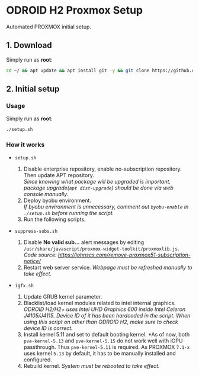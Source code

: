 # ODROID H2 Proxmox Setup

Automated PROXMOX initial setup.


## 1. Download

Simply run as **root**:
```bash
cd ~/ && apt update && apt install git -y && git clone https://github.com/hdavid0510/proxmox-odroidh2 && cd proxmox-odroidh2 && chmod +x *.sh
```


## 2. Initial setup

### Usage

Simply run as **root**:
``` bash
./setup.sh
```

### How it works

* `setup.sh`
	1. Disable enterprise repository, enable no-subscription repository. Then update APT repository.  
	*Since knowing what package will be upgraded is important, package upgrade(`apt dist-upgrade`) should be done via web console manually.*
	2. Deploy byobu environment.  
	*If byobu environment is unnecessary, comment out `byobu-enable` in `./setup.sh` before running the script.*
	3. Run the following scripts.

* `suppress-subs.sh`
	1. Disable **No valid sub...** alert messages by editing `/usr/share/javascript/proxmox-widget-toolkit/proxmoxlib.js`.
	*Code source: https://johnscs.com/remove-proxmox51-subscription-notice/*
	2. Restart web server service.
	*Webpage must be refreshed manually to take effect.*

* `igfx.sh`
	1. Update GRUB kernel parameter.
	2. Blacklist/load kernel modules related to intel internal graphics.  
	*ODROID H2/H2+ uses Intel UHD Graphics 600 inside Intel Celeron J4105/J4115. Device ID of it has been hardcoded in the script. When using this script on other than ODROID H2, make sure to check device ID is correct.*
	3. Install kernel 5.11 and set to default booting kernel.
	*As of now, both `pve-kernel-5.13` and `pve-kernel-5.15` do not work well with iGPU passthrough. Thus `pve-kernel-5.11` is required. As PROXMOX `7.1-x` uses kernel `5.13` by default, it has to be manually installed and configured.
	4. Rebuild kernel.
	*System must be rebooted to take effect.*  
